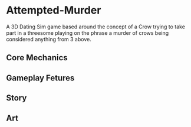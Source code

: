 # Attempted-Murder
A 3D Dating Sim game based around the concept of a Crow trying to take part in a threesome playing on the phrase a murder of crows being considered anything from 3 above.

## Core Mechanics

## Gameplay Fetures

## Story

## Art
